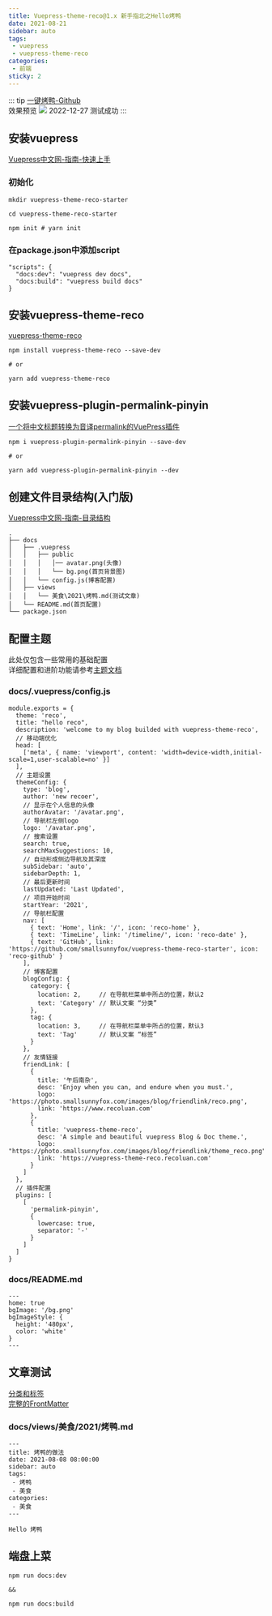 ```yaml
---
title: Vuepress-theme-reco@1.x 新手指北之Hello烤鸭
date: 2021-08-21
sidebar: auto
tags: 
 - vuepress
 - vuepress-theme-reco
categories:
 - 前端
sticky: 2
---
```


::: tip
[一键烤鸭-Github](https://github.com/smallsunnyfox/vuepress-theme-reco-starter)  
效果预览
![](https://photo.smallsunnyfox.com/images/blog/views/vuepress-theme-reco-starter-review.png)
2022-12-27 测试成功
:::

## 安装vuepress

[Vuepress中文网-指南-快速上手](https://www.vuepress.cn/guide/getting-started.html)

### 初始化

```
mkdir vuepress-theme-reco-starter

cd vuepress-theme-reco-starter

npm init # yarn init

```
### 在package.json中添加script
```
"scripts": {
  "docs:dev": "vuepress dev docs",
  "docs:build": "vuepress build docs"
}
```

## 安装vuepress-theme-reco

[vuepress-theme-reco](https://vuepress-theme-reco.recoluan.com/views/1.x/installUse.html)
```
npm install vuepress-theme-reco --save-dev

# or

yarn add vuepress-theme-reco
```

## 安装vuepress-plugin-permalink-pinyin 

[一个将中文标题转换为音译permalink的VuePress插件](https://github.com/viko16/vuepress-plugin-permalink-pinyin)
```
npm i vuepress-plugin-permalink-pinyin --save-dev

# or

yarn add vuepress-plugin-permalink-pinyin --dev
```

## 创建文件目录结构(入门版)

[Vuepress中文网-指南-目录结构](https://www.vuepress.cn/guide/directory-structure.html#%E9%BB%98%E8%AE%A4%E7%9A%84%E9%A1%B5%E9%9D%A2%E8%B7%AF%E7%94%B1)  
```
.
├── docs
│   ├── .vuepress
│   │   ├── public
│   │   │   │── avatar.png(头像)
│   │   │   └── bg.png(首页背景图)
│   │   └── config.js(博客配置)
│   ├── views
│   │   └── 美食\2021\烤鸭.md(测试文章)
│   └── README.md(首页配置)
└── package.json
```

## 配置主题

此处仅包含一些常用的基础配置  
详细配置和进阶功能请参考[主题文档](https://vuepress-theme-reco.recoluan.com/views/1.x/)

### docs/.vuepress/config.js
```
module.exports = {
  theme: 'reco',
  title: "hello reco",
  description: 'welcome to my blog builded with vuepress-theme-reco',
  // 移动端优化
  head: [
    ['meta', { name: 'viewport', content: 'width=device-width,initial-scale=1,user-scalable=no' }]
  ],
  // 主题设置
  themeConfig: {
    type: 'blog',
    author: 'new recoer',
    // 显示在个人信息的头像
    authorAvatar: '/avatar.png',
    // 导航栏左侧logo
    logo: '/avatar.png',
    // 搜索设置
    search: true,
    searchMaxSuggestions: 10,
    // 自动形成侧边导航及其深度
    subSidebar: 'auto',
    sidebarDepth: 1,
    // 最后更新时间
    lastUpdated: 'Last Updated',
    // 项目开始时间
    startYear: '2021',
    // 导航栏配置
    nav: [
      { text: 'Home', link: '/', icon: 'reco-home' },
      { text: 'TimeLine', link: '/timeline/', icon: 'reco-date' },
      { text: 'GitHub', link: 'https://github.com/smallsunnyfox/vuepress-theme-reco-starter', icon: 'reco-github' }
    ],
    // 博客配置
    blogConfig: {
      category: {
        location: 2,     // 在导航栏菜单中所占的位置，默认2
        text: 'Category' // 默认文案 “分类”
      },
      tag: {
        location: 3,     // 在导航栏菜单中所占的位置，默认3
        text: 'Tag'      // 默认文案 “标签”
      }
    },
    // 友情链接
    friendLink: [
      {
        title: '午后南杂',
        desc: 'Enjoy when you can, and endure when you must.',
        logo: 'https://photo.smallsunnyfox.com/images/blog/friendlink/reco.png',
        link: 'https://www.recoluan.com'
      },
      {
        title: 'vuepress-theme-reco',
        desc: 'A simple and beautiful vuepress Blog & Doc theme.',
        logo: "https://photo.smallsunnyfox.com/images/blog/friendlink/theme_reco.png",
        link: 'https://vuepress-theme-reco.recoluan.com'
      }
    ]
  },
  // 插件配置
  plugins: [
    [
      'permalink-pinyin',
      {
        lowercase: true,
        separator: '-'
      }
    ]
  ]
}
```
### docs/README.md

```
---
home: true
bgImage: '/bg.png'
bgImageStyle: {
  height: '480px',
  color: 'white'
}
---
```
## 文章测试

[分类和标签](https://vuepress-theme-reco.recoluan.com/views/1.x/blog.html)  
[完整的FrontMatter](https://vuepress-theme-reco.recoluan.com/views/1.x/frontMatter.html)

### docs/views/美食/2021/烤鸭.md

```
---
title: 烤鸭的做法
date: 2021-08-08 08:00:00
sidebar: auto
tags:
 - 烤鸭
 - 美食
categories:
 - 美食
---

Hello 烤鸭

```

## 端盘上菜

```
npm run docs:dev

&&

npm run docs:build
```
